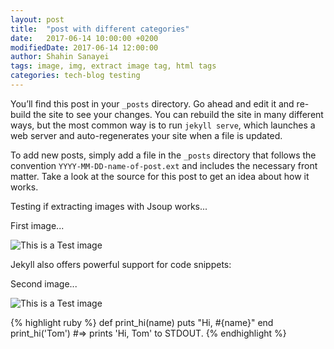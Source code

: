 ```yaml
---
layout: post
title:  "post with different categories"
date:   2017-06-14 10:00:00 +0200
modifiedDate: 2017-06-14 12:00:00
author: Shahin Sanayei
tags: image, img, extract image tag, html tags
categories: tech-blog testing
---
```

You’ll find this post in your `_posts` directory. Go ahead and edit it and re-build the site to see your changes. You can rebuild the site in many different ways, but the most common way is to run `jekyll serve`, which launches a web server and auto-regenerates your site when a file is updated.

To add new posts, simply add a file in the `_posts` directory that follows the convention `YYYY-MM-DD-name-of-post.ext` and includes the necessary front matter. Take a look at the source for this post to get an idea about how it works.

Testing if extracting images with Jsoup works...

First image...

![This is a Test image](https://jekyllrb.com/img/logo-2x.png)

Jekyll also offers powerful support for code snippets:

Second image...

![This is a Test image](https://jekyllrb.com/img/octojekyll.png)

{% highlight ruby %}
def print_hi(name)
  puts "Hi, #{name}"
end
print_hi('Tom')
#=> prints 'Hi, Tom' to STDOUT.
{% endhighlight %}
